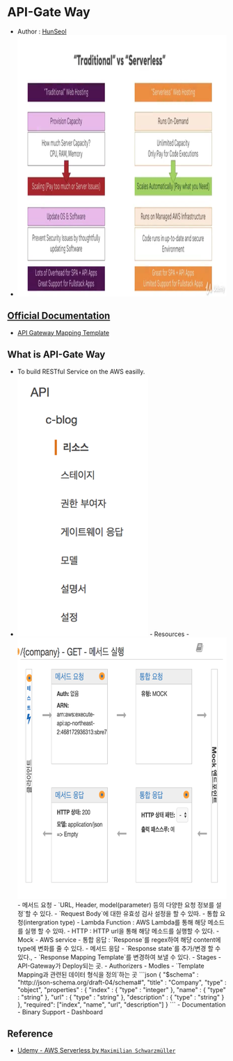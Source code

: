 # API-Gate Way
- Author : [HunSeol](https//www.github.com/seolhun)
- <img src="img/0-api-gateway.png" width="900" height="600">

## [Official Documentation](https://aws.amazon.com/ko/api-gateway/?hp=tile&so-exp=below)
- [API Gateway Mapping Template](https://docs.aws.amazon.com/ko_kr/apigateway/latest/developerguide/api-gateway-mapping-template-reference.html)

## What is API-Gate Way
- To build RESTful Service on the AWS easilly.
- <img src="img/1-api-gateway.png" width="300" height="600">
	- Resources
		- <img src="img/2-api-gateway.png" width="600" height="600">
			- 메서드 요청 
				- `URL, Header, model(parameter) 등의 다양한 요청 정보를 설정`할 수 있다.
				- `Request Body`에 대한 유효성 검사 설정을 할 수 있따.
			- 통합 요청(intergration type)
				- Lambda Function : AWS Lambda를 통해 해당 메소드를 실행 할 수 있따.
				- HTTP : HTTP url을 통해 해당 메소드를 실행할 수 있다.
				- Mock
				- AWS service
			- 통합 응답 : `Response`를 regex하여 해당 content에 type에 변화를 줄 수 있다.
			- 메서드 응답
				- `Response state`를 추가/변경 할 수 있다.,
				- `Response Mapping Template`를 변경하여 보낼 수 있다.
	- Stages
		- API-Gateway가 Deploy되는 곳.
	- Authorizers
	- Modles
		- `Template Mapping과 관련된 데이터 형식을 정의`하는 곳
			```json
			{
			  "$schema" : "http://json-schema.org/draft-04/schema#",
			  "title" : "Company",
			  "type" : "object",
			  "properties" : {
			    "index" : { "type" : "integer" },
			    "name" : { "type" : "string" },
			    "url" : { "type" : "string" },
			    "description" : { "type" : "string" }
			  },
			  "required": ["index", "name", "url", "description"]
			}
			```
	- Documentation
	- Binary Support
	- Dashboard

## Reference
- [Udemy - AWS Serverless by `Maximilian Schwarzmüller`](https://www.udemy.com/aws-serverless-a-complete-introduction/learn/v4/content)

